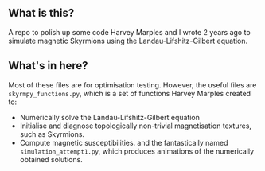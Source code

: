 ## What is this?
A repo to polish up some code Harvey Marples and I wrote 2 years ago to simulate magnetic Skyrmions using the Landau-Lifshitz-Gilbert equation.
## What's in here?
Most of these files are for optimisation testing. However, the useful files are
`skyrmpy_functions.py`, which is a set of functions Harvey Marples created to:
* Numerically solve the Landau-Lifshitz-Gilbert equation
* Initialise and diagnose topologically non-trivial magnetisation textures, such as Skyrmions.
* Compute magnetic susceptibilities.
and the fantastically named `simulation_attempt1.py`, which produces animations of the numerically obtained solutions.



